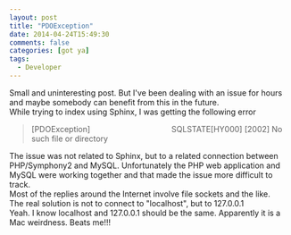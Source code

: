 ```yaml
---
layout: post
title: "PDOException"
date: 2014-04-24T15:49:30
comments: false
categories: [got ya]
tags:
  - Developer
---
```


<div class="p1">Small and uninteresting post. But I've been dealing with an issue for hours and maybe somebody can benefit from this in the future.</div><div class="p1">
</div><div class="p1">While trying to index using Sphinx, I was getting the following error</div><div class="p1">
</div><blockquote class="tr_bq">[PDOException] &nbsp; &nbsp; &nbsp; &nbsp; &nbsp; &nbsp; &nbsp; &nbsp; &nbsp; &nbsp; &nbsp; &nbsp; &nbsp; &nbsp; &nbsp; &nbsp; &nbsp;
&nbsp;&nbsp;SQLSTATE[HY000] [2002] No such file or directory</blockquote>
<div class="p1">
</div><div class="p1">The issue was not related to Sphinx, but to a related connection between PHP/Symphony2 and MySQL. Unfortunately the PHP web application and MySQL were working together and that made the issue more difficult to track.</div><div class="p1">
</div><div class="p1">Most of the replies around the Internet involve file sockets and the like.&nbsp;</div><div class="p1">
</div><div class="p1">The real solution is not to connect to "localhost", but to 127.0.0.1</div><div class="p1">
</div><div class="p1">Yeah. I know localhost and 127.0.0.1 should be the same. Apparently it is a Mac weirdness. Beats me!!!</div>
